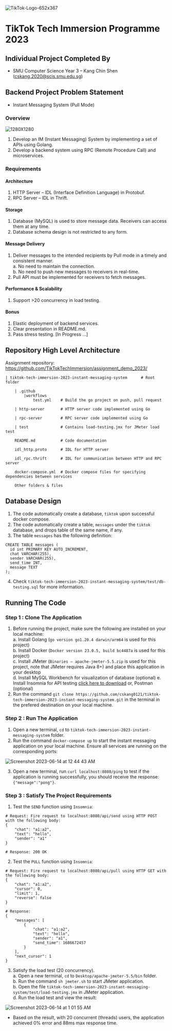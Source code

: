 ![TikTok-Logo-652x367](https://github.com/cskang0121/tiktok-immersion-2023-instant-messaging-system/assets/79074359/efba01c7-18d2-4002-a35e-4605e73fa3ae)
# TikTok Tech Immersion Programme 2023 

## Individual Project Completed By 
* SMU Computer Science Year 3 – Kang Chin Shen (cskang.2020@scis.smu.edu.sg)

## Backend Project Problem Statement
* Instant Messaging System (Pull Mode)

### Overview
![1280X1280](https://github.com/cskang0121/tiktok-tech-immersion-2023-instant-messaging-system/assets/79074359/628c97cc-a328-4456-b91b-c436136f9dac)
1. Develop an IM (Instant Messaging) System by implementing a set of APIs using Golang.
2. Develop a backend system using RPC (Remote Procedure Call) and microservices.

### Requirements

#### Architecture
1. HTTP Server – IDL (Interface Definition Language) in Protobuf.
2. RPC Server – IDL in Thrift. 

#### Storage
1. Database (MySQL) is used to store message data. Receivers can access them at any time.
2. Database schema design is not restricted to any form.

#### Message Delivery
1. Deliver messages to the intended recipients by Pull mode in a timely and consistent manner. <br>
  a. No need to maintain the connection. <br>
  b. No need to push new messages to receivers in real-time.
2. Pull API must be implemented for receivers to fetch messages.

#### Performance & Scalability
1. Support >20 concurrency in load testing.

#### Bonus
1. Elastic deployment of backend services.
2. Clear presentation in README.md.
3. Pass stress testing. [In Progress ...]

## Repository High Level Architecture

Assignment repository: https://github.com/TikTokTechImmersion/assignment_demo_2023/

```
| tiktok-tech-immersion-2023-instant-messaging-system      # Root folder

    | .github
        |workflows
            test.yml    # Build the go project on push, pull request

    | http-server       # HTTP server code implemented using Go

    | rpc-server        # RPC server code implemented using Go
    
    | test              # Contains load-testing.jmx for JMeter load test

    README.md           # Code documentation
    
    idl_http.proto      # IDL for HTTP server
    
    idl_rpc.thrift      # IDL for communication between HTTP and RPC server
    
    docker-compose.yml  # Docker compose files for specifying dependencies between services

    Other folders & files 
```

## Database Design

1. The code automatically create a database, ```tiktok``` upon successful docker compose.
2. The code automatically create a table, ```messages``` under the ```tiktok``` database, and drops table of the same name, if any.
3. The table ```messages``` has the following definition:
```
CREATE TABLE messages (
  id int PRIMARY KEY AUTO_INCREMENT, 
  chat VARCHAR(255), 
  sender VARCHAR(255), 
  send_time INT, 
  message TEXT
);
```
4. Check ```tiktok-tech-immersion-2023-instant-messaging-system/test/db-testing.sql``` for more information.

## Running The Code

### Step 1 : Clone The Application
1. Before running the project, make sure the following are installed on your local machine: <br>
  a. Install Golang (```go version go1.20.4 darwin/arm64``` is used for this project) <br>
  b. Install Docker (```Docker version 23.0.5, build bc4487a``` is used for this project) <br>
  c. Install JMeter (```Binaries – apache-jmeter-5.5.zip``` is used for this project, note that JMeter requires Java 8+) and place this application in your desktop <br>
  d. Install MySQL Workbench for visualization of database (optional)
  e. Install Insomnia for API testing [click here to download](https://insomnia.rest/download) or, Postman (optional) 
2. Run the command ```git clone https://github.com/cskang0121/tiktok-tech-immersion-2023-instant-messaging-system.git``` in the terminal in the prefered destination on your local machine.

### Step 2 : Run The Application
1. Open a new terminal, ```cd``` to ```tiktok-tech-immersion-2023-instant-messaging-system``` folder.
2. Run the command ```docker-compose up``` to start the instant messaging application on your local machine. Ensure all services are running on the corresponding ports:

![Screenshot 2023-06-14 at 12 44 43 AM](https://github.com/cskang0121/tiktok-tech-immersion-2023-instant-messaging-system/assets/79074359/044dfcb0-169b-49da-9bcb-fb3532db0a52)

3. Open a new terminal, run ```curl localhost:8080/ping``` to test if the application is running successfully, you should receive the response: ```{"message":"pong"}```.

### Step 3 : Satisfy The Project Requirements
1. Test the ```SEND``` function using ```Insomnia```:
```
# Request: Fire request to localhost:8080/api/send using HTTP POST with the following body:
{
	"chat": "a1:a2",
	"text": "hello",
	"sender": "a1"
}
```
```
# Response: 200 OK
```
2. Test the ```PULL``` function using ```Insomnia```:
```
# Request: Fire request to localhost:8080/api/pull using HTTP GET with the following body:
{
	"chat": "a1:a2",
	"cursor": 0,
	"limit": 1,
	"reverse": false
}
```
```
# Response: 
{
	"messages": [
		{
			"chat": "a1:a2",
			"text": "hello",
			"sender": "a1",
			"send_time": 1686672457
		}
	],
	"next_cursor": 1
}
```
3. Satisfy the load test (20 concurrency). <br>
  a. Open a new terminal, ```cd``` to ```Desktop/apache-jmeter-5.5/bin``` folder. <br>
  b. Run the command ```sh jmeter.sh``` to start JMeter application. <br>
  b. Open the file ```tiktok-tech-immersion-2023-instant-messaging-system/test/load-testing.jmx``` in JMeter application. <br>
  d. Run the load test and view the result:

![Screenshot 2023-06-14 at 1 01 55 AM](https://github.com/cskang0121/tiktok-tech-immersion-2023-instant-messaging-system/assets/79074359/b0d1fdce-6935-4484-9d7e-7f8168472c46)

- Based on the result, with 20 concurrent (threads) users, the application achieved 0% error and 88ms max response time.



  
